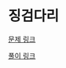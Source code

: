 # 징검다리

[문제 링크](https://softeer.ai/practice/info.do?idx=1&eid=390)

[풀이 링크](https://vintage-pegasus-b0c.notion.site/7b51ad0b85e5474799e538c2d3174f5d)